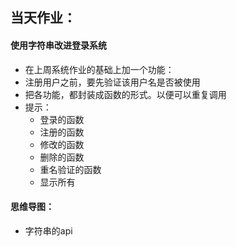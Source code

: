 ## 当天作业：

#### 使用字符串改进登录系统

- 在上周系统作业的基础上加一个功能：
- 注册用户之前，要先验证该用户名是否被使用
- 把各功能，都封装成函数的形式。以便可以重复调用
- 提示：
  - 登录的函数
  - 注册的函数
  - 修改的函数
  - 删除的函数
  - 重名验证的函数
  - 显示所有



#### 思维导图：

- 字符串的api